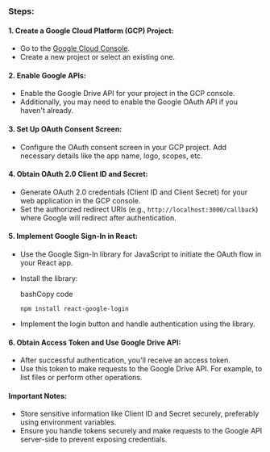 ### Steps:

#### 1\. Create a Google Cloud Platform (GCP) Project:

-   Go to the [Google Cloud Console](https://console.cloud.google.com/).
-   Create a new project or select an existing one.

#### 2\. Enable Google APIs:

-   Enable the Google Drive API for your project in the GCP console.
-   Additionally, you may need to enable the Google OAuth API if you haven't already.

#### 3\. Set Up OAuth Consent Screen:

-   Configure the OAuth consent screen in your GCP project. Add necessary details like the app name, logo, scopes, etc.

#### 4\. Obtain OAuth 2.0 Client ID and Secret:

-   Generate OAuth 2.0 credentials (Client ID and Client Secret) for your web application in the GCP console.
-   Set the authorized redirect URIs (e.g., `http://localhost:3000/callback`) where Google will redirect after authentication.

#### 5\. Implement Google Sign-In in React:

-   Use the Google Sign-In library for JavaScript to initiate the OAuth flow in your React app.
-   Install the library:

    bashCopy code

    `npm install react-google-login`

-   Implement the login button and handle authentication using the library.

#### 6\. Obtain Access Token and Use Google Drive API:

-   After successful authentication, you'll receive an access token.
-   Use this token to make requests to the Google Drive API. For example, to list files or perform other operations.

#### Important Notes:

-   Store sensitive information like Client ID and Secret securely, preferably using environment variables.
-   Ensure you handle tokens securely and make requests to the Google API server-side to prevent exposing credentials.